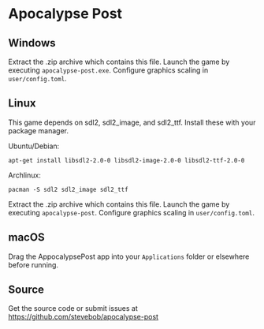 Apocalypse Post
===============

## Windows

Extract the .zip archive which contains this file. Launch the game by executing `apocalypse-post.exe`.
Configure graphics scaling in `user/config.toml`.

## Linux

This game depends on sdl2, sdl2_image, and sdl2_ttf.
Install these with your package manager.

Ubuntu/Debian:
```
apt-get install libsdl2-2.0-0 libsdl2-image-2.0-0 libsdl2-ttf-2.0-0
```

Archlinux:
```
pacman -S sdl2 sdl2_image sdl2_ttf
```

Extract the .zip archive which contains this file. Launch the game by executing `apocalypse-post`.
Configure graphics scaling in `user/config.toml`.

## macOS

Drag the AppocalypsePost app into your `Applications` folder or elsewhere before running.

## Source

Get the source code or submit issues at https://github.com/stevebob/apocalypse-post
